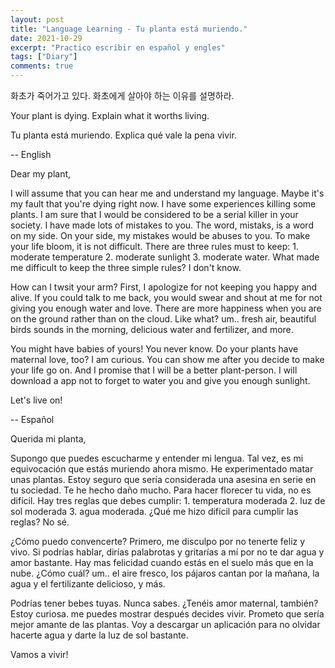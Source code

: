 ```yaml
---
layout: post
title: "Language Learning - Tu planta está muriendo."
date: 2021-10-29
excerpt: "Practico escribir en español y engles"
tags: ["Diary"]
comments: true
---
```




화초가 죽어가고 있다. 화초에게 살아야 하는 이유를 설명하라.

Your plant is dying. Explain what it worths living.  

Tu planta está muriendo. Explica qué vale la pena vivir. 

-- English

Dear my plant, 

I will assume that you can hear me and understand my language. Maybe it's my fault that you're dying right now. I have some experiences killing some plants. I am sure that I would be considered to be a serial killer in your society. I have made lots of mistakes to you. The word, mistaks, is a word on my side. On your side, my mistakes would be abuses to you. To make your life bloom, it is not difficult. There are three rules must to keep: 1. moderate temperature 2. moderate sunlight 3. moderate water. What made me difficult to keep the three simple rules? I don't know. 

How can I twsit your arm? First, I apologize for not keeping you happy and alive. If you could talk to me back, you would swear and shout at me for not giving you enough water and love. There are more happiness when you are on the ground rather than on the cloud. Like what? um.. fresh air, beautiful birds sounds in the morning, delicious water and fertilizer, and more. 

You might have babies of yours! You never know.  Do your plants have maternal love, too? I am curious. You can show me after you decide to make your life go on. And I promise that I will be a better plant-person. I will download a app not to forget to water you and give you enough sunlight. 

Let's live on! 

-- Español

Querida mi planta, 

Supongo que puedes escucharme y entender mi lengua. Tal vez, es mi equivocación que estás muriendo ahora mismo. He experimentado matar unas plantas. Estoy seguro que sería considerada una asesina en serie en tu sociedad. Te he hecho daño mucho. Para hacer florecer tu vida, no es difícil. Hay tres reglas que debes cumplir: 1. temperatura moderada 2. luz de sol moderada 3. agua moderada. ¿Qué me hizo difícil para cumplir las reglas? No sé. 

¿Cómo puedo convencerte? Primero, me disculpo por no tenerte feliz y vivo. Si podrías hablar, dirías palabrotas y gritarías a mí por no te dar agua y amor bastante. Hay mas felicidad cuando estás en el suelo más que en la nube. ¿Cómo cuál? um.. el aire fresco, los pájaros cantan por la mañana, la agua y el fertilizante delicioso, y más. 

Podrías tener bebes tuyas. Nunca sabes. ¿Tenéis amor maternal, también? Estoy curiosa. me puedes mostrar después decides vivir. Prometo que sería mejor amante de las plantas. Voy a descargar un aplicación para no olvidar hacerte agua y darte la luz de sol bastante. 

Vamos a vivir!

